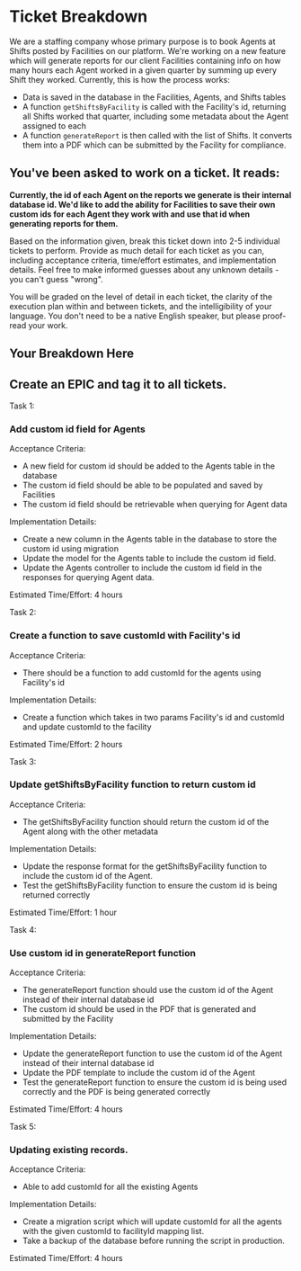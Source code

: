 # Ticket Breakdown
We are a staffing company whose primary purpose is to book Agents at Shifts posted by Facilities on our platform. We're working on a new feature which will generate reports for our client Facilities containing info on how many hours each Agent worked in a given quarter by summing up every Shift they worked. Currently, this is how the process works:

- Data is saved in the database in the Facilities, Agents, and Shifts tables
- A function `getShiftsByFacility` is called with the Facility's id, returning all Shifts worked that quarter, including some metadata about the Agent assigned to each
- A function `generateReport` is then called with the list of Shifts. It converts them into a PDF which can be submitted by the Facility for compliance.

## You've been asked to work on a ticket. It reads:

**Currently, the id of each Agent on the reports we generate is their internal database id. We'd like to add the ability for Facilities to save their own custom ids for each Agent they work with and use that id when generating reports for them.**


Based on the information given, break this ticket down into 2-5 individual tickets to perform. Provide as much detail for each ticket as you can, including acceptance criteria, time/effort estimates, and implementation details. Feel free to make informed guesses about any unknown details - you can't guess "wrong".


You will be graded on the level of detail in each ticket, the clarity of the execution plan within and between tickets, and the intelligibility of your language. You don't need to be a native English speaker, but please proof-read your work.

## Your Breakdown Here

## Create an EPIC and tag it to all tickets.

Task 1: 

### Add custom id field for Agents

Acceptance Criteria:
- A new field for custom id should be added to the Agents table in the database
- The custom id field should be able to be populated and saved by Facilities
- The custom id field should be retrievable when querying for Agent data
 
Implementation Details:

- Create a new column in the Agents table in the database to store the custom id using migration
- Update the model for the Agents table to include the custom id field.
- Update the Agents controller to include the custom id field in the responses for querying Agent data.

Estimated Time/Effort: 4 hours

Task 2:

### Create a function to save customId with Facility's id

Acceptance Criteria:
- There should be a function to add customId for the agents using Facility's id

Implementation Details:

- Create a function which takes in two params Facility's id and customId and update customId to the facility

Estimated Time/Effort: 2 hours

Task 3: 

### Update getShiftsByFacility function to return custom id

Acceptance Criteria:
- The getShiftsByFacility function should return the custom id of the Agent along with the other metadata

Implementation Details:

- Update the response format for the getShiftsByFacility function to include the custom id of the Agent.
- Test the getShiftsByFacility function to ensure the custom id is being returned correctly

Estimated Time/Effort: 1 hour

Task 4:

### Use custom id in generateReport function

Acceptance Criteria:
- The generateReport function should use the custom id of the Agent instead of their internal database id
- The custom id should be used in the PDF that is generated and submitted by the Facility

Implementation Details:

- Update the generateReport function to use the custom id of the Agent instead of their internal database id
- Update the PDF template to include the custom id of the Agent
- Test the generateReport function to ensure the custom id is being used correctly and the PDF is being generated correctly

Estimated Time/Effort: 4 hours

Task 5:

### Updating existing records.

Acceptance Criteria:
- Able to add customId for all the existing Agents

Implementation Details:

- Create a migration script which will update customId for all the agents with the given customId to facilityId mapping list.
- Take a backup of the database before running the script in production.

Estimated Time/Effort: 4 hours
